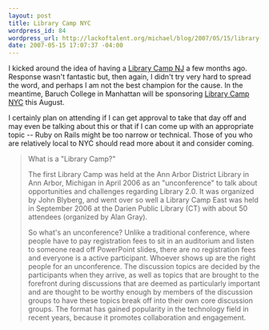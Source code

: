 ```yaml
--- 
layout: post
title: Library Camp NYC
wordpress_id: 84
wordpress_url: http://lackoftalent.org/michael/blog/2007/05/15/library-camp-nyc/
date: 2007-05-15 17:07:37 -04:00
---
```

I kicked around the idea of having a <a href="http://www.lackoftalent.org/michael/blog/2007/01/06/barcamp-for-nj-library-geeks/" target="_blank">Library Camp NJ</a> a few months ago.  Response wasn't fantastic but, then again, I didn't try very hard to spread the word, and perhaps I am not the best champion for the cause.  In the meantime, Baruch College in Manhattan will be sponsoring <a href="http://librarycampnyc.wikispaces.com/" target="_blank">Library Camp NYC</a> this August.  

I certainly plan on attending if I can get approval to take that day off and may even be talking about this or that if I can come up with an appropriate topic -- Ruby on Rails might be too narrow or technical.  Those of you who are relatively local to NYC should read more about it and consider coming.
<blockquote>
What is a "Library Camp?"

The first Library Camp was held at the Ann Arbor District Library in Ann Arbor, Michigan in April 2006 as an "unconference" to talk about opportunities and challenges regarding Library 2.0. It was organized by John Blyberg, and went over so well a Library Camp East was held in September 2006 at the Darien Public Library (CT) with about 50 attendees (organized by Alan Gray).

So what's an unconference? Unlike a traditional conference, where people have to pay registration fees to sit in an auditorium and listen to someone read off PowerPoint slides, there are no registration fees and everyone is a active participant. Whoever shows up are the right people for an unconference. The discussion topics are decided by the participants when they arrive, as well as topics that are brought to the forefront during discussions that are deemed as particularly important and are thought to be worthy enough by members of the discussion groups to have these topics break off into their own core discussion groups. The format has gained popularity in the technology field in recent years, because it promotes collaboration and engagement.
</blockquote>
